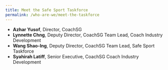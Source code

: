 ```yaml
---
title: Meet the Safe Sport Taskforce
permalink: /who-are-we/meet-the-taskforce
---
```

* **Azhar Yusof**, Director, CoachSG
* **Lynnette Chng**, Deputy Director, CoachSG
Team Lead, Coach Industry Development
* **Wang Shao-Ing**, Deputy Director, CoachSG
Team Lead, Safe Sport Taskforce
* **Syahirah Latiff**, Senior Executive, CoachSG
Coach Industry Development